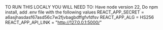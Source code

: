 TO RUN THIS LOCALY YOU WILL NEED TO:
Have  node version 22,
Do npm install,
add .env file with the following values
REACT_APP_SECRET = a6asjhasdasf67asd56c7w2fjvbagbdffgfvfdfsv
REACT_APP_ALG = HS256
REACT_APP_API_LINK = "http://127.0.0.1:5000/"


